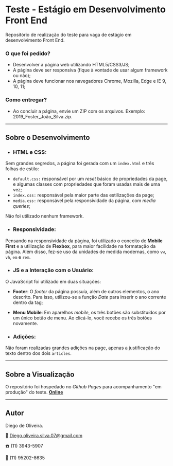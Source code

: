 # Teste - Estágio em Desenvolvimento Front End
Repositório de realização do teste para vaga de estágio em desenvolvimento Front End.
### O que foi pedido?
- Desenvolver a página web utilizando HTML5/CSS3/JS;
- A página deve ser responsiva (fique à vontade de usar algum framework ou não);
- A página deve funcionar nos navegadores Chrome, Mozilla, Edge e IE 9, 10, 11;

### Como entregar?
- Ao concluir a página, envie um ZIP com os arquivos. Exemplo: 2019_Foster_João_Silva.zip.
***
## Sobre o Desenvolvimento
- ### HTML e CSS:
Sem grandes segredos, a página foi gerada com um `index.html` e três folhas de estilo: 
- `default.css:` responsável por um _reset_ básico de propriedades da page, e algumas classes com propriedades que foram usadas mais de uma vez;
- `index.css:` responsável pela maior parte das estilizações da page;
- `media.css:` responsável pela responsividade da página, com _media queries_;

Não foi utilizado nenhum framework.

- ### Responsividade:
Pensando na responsividade da página, foi utilizado o conceito de **Mobile First** e a utilização de **Flexbox**, para maior facilidade na formatação da página. Além disso, fez-se uso da unidades de medida modernas, como `vw`, `vh`, `em` e `rem`.

- ### JS e a Interação com o Usuário:
O JavaScript foi utilizado em duas situações:
- **Footer**: O *footer* da página possuía, além de outros elementos, o ano descrito. Para isso, utilizou-se a função *Date* para inserir o ano corrente dentro da tag;
- **Menu Mobile**: Em aparelhos *mobile*, os três botões são substituídos por um único botão de menu. Ao clicá-lo, você recebe os três botões novamente.

- ### Adições:
Não foram realizadas grandes adições na page, apenas a justificação do texto dentro dos dois `articles`.

***

## Sobre a Visualização
O repositório foi hospedado no *Github Pages* para acompanhamento "em produção" do teste. [**Online**](https://deoliveiradiego.github.io/testefoster)

***
## Autor
Diego de Oliveira.

:email: Diego.oliveira.silva.07@gmail.com

:telephone: (11) 3943-5907

:iphone: (11) 95202-8635 
